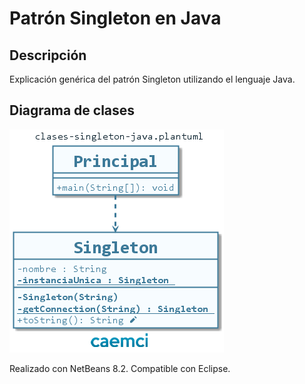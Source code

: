 # Patrón Singleton en Java

## Descripción

Explicación genérica del patrón Singleton utilizando el lenguaje Java.

## Diagrama de clases

![Diagrama de clases](src/uml/clases-singleton-java.png)

Realizado con NetBeans 8.2. Compatible con Eclipse.